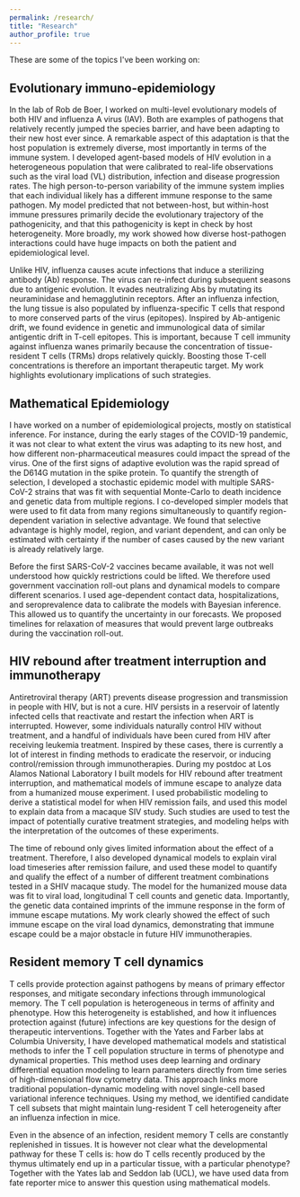 ```yaml
---
permalink: /research/
title: "Research"
author_profile: true
---
```



These are some of the topics I've been working on:

Evolutionary immuno-epidemiology
--------------------------------

In the lab of Rob de Boer, I worked on multi-level evolutionary models of both HIV and influenza A virus (IAV). Both are examples of pathogens that relatively recently jumped the species barrier, and have been adapting to their new host ever since. A remarkable aspect of this adaptation is that the host population is extremely diverse, most importantly in terms of the immune system. I developed agent-based models of HIV evolution in a heterogeneous population that were calibrated to real-life observations such as the viral load (VL) distribution, infection and disease progression rates. The high person-to-person variability of the immune system implies that each individual likely has a different immune response to the same pathogen. 
My model predicted that not between-host, but within-host immune pressures primarily decide the evolutionary trajectory of the pathogenicity, and that this pathogenicity is kept in check by host heterogeneity. More broadly, my work showed how diverse host-pathogen interactions could have huge impacts on both the patient and epidemiological level.

Unlike HIV, influenza causes acute infections that induce a sterilizing antibody (Ab) response. The virus can re-infect during subsequent seasons due to antigenic evolution. It evades neutralizing Abs by mutating its neuraminidase and hemagglutinin receptors. After an influenza infection, the lung tissue is also populated by influenza-specific T cells that respond to more conserved parts of the virus (epitopes). Inspired by Ab-antigenic drift, we found evidence in genetic and immunological data of similar antigentic drift in T-cell epitopes. This is important, because T cell immunity against influenza wanes primarily because the concentration of tissue-resident T cells (TRMs) drops relatively quickly. Boosting those T-cell concentrations is therefore an important therapeutic target. My work highlights evolutionary implications of such strategies.

Mathematical Epidemiology
-------------------------

I have worked on a number of epidemiological projects, mostly on statistical inference.
For instance, during the early stages of the COVID-19 pandemic, it was not clear to what extent the virus was adapting to its  new host, and how different non-pharmaceutical measures could impact the spread of the virus.
One of the first signs of adaptive evolution was the rapid spread of the D614G mutation in the spike protein. To quantify the strength of selection, I developed a stochastic epidemic model with multiple SARS-CoV-2 strains that was fit with sequential Monte-Carlo to death incidence and genetic data from multiple regions. I co-developed simpler models that were used to fit data from many regions simultaneously to quantify region-dependent variation in selective advantage. We found that selective advantage is highly model, region, and variant dependent, and can only be estimated with certainty if the number of cases caused by the new variant is already relatively large.

Before the first SARS-CoV-2 vaccines became available, it was not well understood how quickly restrictions could be lifted. We therefore used government vaccination roll-out plans and dynamical models to compare different scenarios. I used age-dependent contact data, hospitalizations, and seroprevalence data to calibrate the models with Bayesian inference. This allowed us to quantify the uncertainty in our forecasts. We proposed timelines for relaxation of measures that would prevent large outbreaks during the vaccination roll-out.


HIV rebound after treatment interruption and immunotherapy
----------------------------------------------------------

Antiretroviral therapy (ART) prevents disease progression and transmission in people with HIV, but is not a cure. HIV persists in a reservoir of latently infected cells that reactivate and restart the infection when ART is interrupted. However, some individuals naturally control HIV without treatment, and a handful of individuals have been cured from HIV after receiving leukemia treatment. Inspired by these cases, there is currently a lot of interest in finding methods to eradicate the reservoir, or inducing control/remission through immunotherapies.
During my postdoc at Los Alamos National Laboratory I built models for HIV rebound after treatment interruption, and mathematical models of immune escape to analyze data from a humanized mouse experiment. I used probabilistic modeling to derive a statistical model for when HIV remission fails, and used this model to explain data from a macaque SIV study. Such studies are used to test the impact of potentially curative treatment strategies, and modeling helps with the interpretation of the outcomes of these experiments.

The time of rebound only gives limited information about the effect of a treatment. Therefore, I also developed dynamical models to explain viral load timeseries after remission failure, and used these model to quantify and qualify the effect of a number of different treatment combinations tested in a SHIV macaque study.
The model for the humanized mouse data was fit to viral load, longitudinal T cell counts and genetic data. Importantly, the genetic data contained imprints of the immune response in the form of immune escape mutations. My work clearly showed the effect of such immune escape on the viral load dynamics, demonstrating that immune escape could be a major obstacle in future HIV immunotherapies.


Resident memory T cell dynamics
-------------------------------

T cells provide protection against pathogens by means of primary effector responses, and mitigate secondary infections through immunological memory. The T cell population is heterogeneous in terms of affinity and phenotype. How this heterogeneity is established, and how it influences protection against (future) infections are key questions for the design of therapeutic interventions. Together with the Yates and Farber labs at Columbia University, I have developed mathematical models and statistical methods to infer the T cell population structure in terms of phenotype and dynamical properties. This method uses deep learning and ordinary differential equation modeling to learn parameters directly from time series of high-dimensional flow cytometry data. This approach links more traditional population-dynamic modeling with novel single-cell based variational inference techniques. Using my method, we identified candidate T cell subsets that might maintain lung-resident T cell heterogeneity after an influenza infection in mice.

Even in the absence of an infection, resident memory T cells are constantly replenished in tissues. It is however not clear what the developmental pathway for these T cells is: how do T cells recently produced by the thymus ultimately end up in a particular tissue, with a particular phenotype? Together with the Yates lab and Seddon lab (UCL), we have used data from fate reporter mice to answer this question using mathematical models.